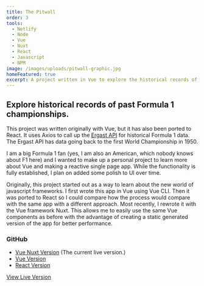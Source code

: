 ```yaml
---
title: The Pitwall
order: 3
tools:
  - Netlify
  - Node
  - Vue
  - Nuxt
  - React
  - Javascript
  - NPM
image: /images/uploads/pitwall-graphic.jpg
homeFeatured: true
excerpt: A project written in Vue to explore the historical records of Formula 1 racing.
---
```

## Explore historical records of past Formula 1 championships.</h2>

This project was written originally with Vue, but it has also been ported to React. It uses Axios to call up the  <a href="https://ergast.com/mrd/">Ergast API</a>  for historical Formula 1 data. The Ergast API has data going back to the first World Championship in 1950.

I am a big Formula 1 fan (yes, I am also an American, which nobody knows about F1 here) and I wanted to make up a personal project to learn more about Vue and making a reactive single page app. While the functionality is fully established, I plan on added some polish to UI over time.

Originally, this project started out as a way to learn about the new world of javascript frameworks. I first wrote this app in Vue using Vue CLI. Then it was ported to React so I could compare how the process would compare with the same app with a different approach. Most recently, I rewrote it with the Vue framework Nuxt. This allows me to easily use the same Vue components as before with the advantage of creating a static generated version of the app for better performance.

### GitHub

- [Vue Nuxt Version](https://github.com/sts24/pitwall-nuxt) (The current live version.)
- [Vue Version](https://github.com/sts24/pitwall-vue)
- [React Version](https://github.com/sts24/pitwall-react)

<a href="https://pitwall.netlify.com/" class="btn">View Live Version</a>
